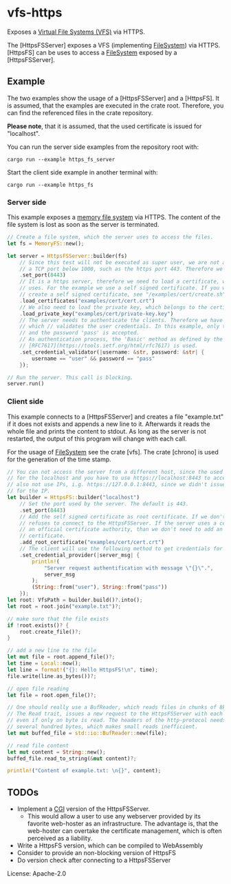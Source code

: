 # vfs-https


Exposes a [Virtual File Systems (VFS)](https://docs.rs/vfs/) via HTTPS.

The [HttpsFSServer] exposes a VFS (implementing [FileSystem](vfs::filesystem::FileSystem)) via HTTPS.
[HttpsFS] can be uses to access a [FileSystem](vfs::filesystem::FileSystem) exposed by a [HttpsFSServer].

## Example

The two examples show the usage of a [HttpsFSServer] and a [HttpsFS]. It is assumed, that the
examples are executed in the crate root. Therefore, you can find the referenced files in the
crate repository.

**Please note**, that it is assumed, that the used certificate is issued for "localhost".

You can run the server side examples from the repository root with:
```console
cargo run --example https_fs_server
```

Start the client side example in another terminal with:

```console
cargo run --example https_fs
```

### Server side

This example exposes a [memory file system](vfs::MemoryFS) via HTTPS. The content of the file system
is lost as soon as the server is terminated.

```rust
// Create a file system, which the server uses to access the files.
let fs = MemoryFS::new();

let server = HttpsFSServer::builder(fs)
    // Since this test will not be executed as super user, we are not allowed to listen on
    // a TCP port below 1000, such as the https port 443. Therefore we use a different port.
    .set_port(8443)
    // It is a https server, therefore we need to load a certificate, which the server
    // uses. For the example we use a self signed certificate. If you want to know how to
    // create a self signed certificate, see "/examples/cert/create.sh".
    .load_certificates("examples/cert/cert.crt")
    // We also need to load the private key, which belongs to the certificate.
    .load_private_key("examples/cert/private-key.key")
    // The server needs to authenticate the clients. Therefore we have to provide a method
    // which // validates the user credentials. In this example, only the username 'user'
    // and the password 'pass' is accepted.
    // As authentication process, the 'Basic' method as defined by the
    // [RFC7617](https://tools.ietf.org/html/rfc7617) is used.
    .set_credential_validator(|username: &str, password: &str| {
        username == "user" && password == "pass"
    });

// Run the server. This call is blocking.
server.run()
```

### Client side

This example connects to a [HttpsFSServer] and creates a file "example.txt" if it does not exists and appends a
new line to it. Afterwards it reads the whole file and prints the content to stdout.
As long as the server is not restarted, the output of this program will change with each call.

For the usage of [FileSystem](vfs::filesystem::FileSystem) see the crate [vfs].
The crate [chrono] is used for the generation of the time stamp.

```rust
// You can not access the server from a different host, since the used certificate is issued
// for the localhost and you have to use https://localhost:8443 to access the server. You can
// also not use IPs, i.g. https://127.0.0.1:8443, since we didn't issue the certificate
// for the IP.
let builder = HttpsFS::builder("localhost")
    // Set the port used by the server. The default is 443.
    .set_port(8443)
    // Add the self signed certificate as root certificate. If we don't do this, the client
    // refuses to connect to the HttpsFSServer. If the server uses a certificate issued by
    // an official certificate authority, than we don't need to add an additional root
    // certificate.
    .add_root_certificate("examples/cert/cert.crt")
    // The client will use the following method to get credentials for the authentication.
    .set_credential_provider(|server_msg| {
        println!(
            "Server request authentification with message \"{}\".",
            server_msg
        );
        (String::from("user"), String::from("pass"))
    });
let root: VfsPath = builder.build()?.into();
let root = root.join("example.txt")?;

// make sure that the file exists
if !root.exists()? {
    root.create_file()?;
}

// add a new line to the file
let mut file = root.append_file()?;
let time = Local::now();
let line = format!("{}: Hello HttpsFS!\n", time);
file.write(line.as_bytes())?;

// open file reading
let file = root.open_file()?;

// One should really use a BufReader, which reads files in chunks of 8kb.
// The Read trait, issues a new request to the HttpsFSServer with each call,
// even if only on byte is read. The headers of the http-protocol needs
// several hundred bytes, which makes small reads inefficient.
let mut buffed_file = std::io::BufReader::new(file);

// read file content
let mut content = String::new();
buffed_file.read_to_string(&mut content)?;

println!("Content of example.txt: \n{}", content);
```


## TODOs
- Implement a [CGI](https://en.wikipedia.org/wiki/Common_Gateway_Interface)
  version of the HttpsFSServer.
    * This would allow a user to use any webserver provided by its
      favorite web-hoster as an infrastructure. The advantage is, that the
      web-hoster can overtake the certificate management, which is often
      perceived as a liability.
- Write a HttpsFS version, which can be compiled to WebAssembly
- Consider to provide an non-blocking version of HttpsFS
- Do version check after connecting to a HttpsFSServer

License: Apache-2.0
